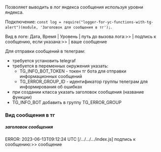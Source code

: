 Позволяет выводить в лог яндекса сообщения используя уровни яндекса.

Подключение: `const log = require("logger-for-yc-functions-with-tg-alert")(module, 'Заголовок для сообщения в тг');`.

Вид в логе: Дата, Время | Уровень | путь до вызова лога:>> | подпись к сообщению, если указана:>> | ваше сообщение

Для отправки сообщений в телеграм:

-   требуется установить telegraf
-   требуется в переменных окружения указать:
    -   TG_INFO_BOT_TOKEN - токен тг бота для отправки информационных сообщений
    -   TG_ERROR_GROUP_ID - идентификатор группы телеграм для информирования об ошибках
-   при создании класса указать заголовок сообщения (название функции)
-   TG_INFO_BOT добавить в группу TG_ERROR_GROUP

### Вид сообщения в тг

##### заголовок сообщения

ERROR: 2023-06-13T09:12:24 UTC [/.../.../.../index.js] подпись к сообщению:>> сообщение
